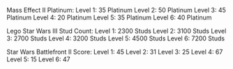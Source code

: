 Mass Effect II Platinum: 
Level 1: 35 Platinum 
Level 2: 50 Platinum
Level 3: 45 Platinum
Level 4: 20 Platinum
Level 5: 35 Platinum
Level 6: 40 Platinum

Lego Star Wars III Stud Count: 
Level 1: 2300 Studs 
Level 2: 3100 Studs
Level 3: 2700 Studs
Level 4: 3200 Studs
Level 5: 4500 Studs
Level 6: 7200 Studs

Star Wars Battlefront II Score: 
Level 1: 45 
Level 2: 31
Level 3: 25
Level 4: 67
Level 5: 15
Level 6: 47